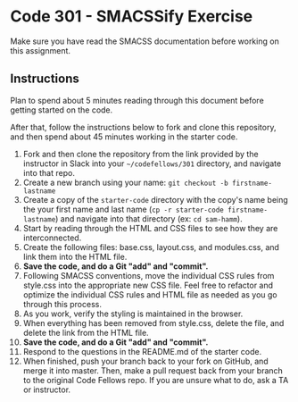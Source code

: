 # Code 301 - SMACSSify Exercise

Make sure you have read the SMACSS documentation before working on this assignment.

## Instructions

Plan to spend about 5 minutes reading through this document before getting started on the code.

After that, follow the instructions below to fork and clone this repository, and then spend about 45 minutes working in the starter code.

1. Fork and then clone the repository from the link provided by the instructor in Slack into your `~/codefellows/301` directory, and navigate into that repo.
2. Create a new branch using your name: `git checkout -b firstname-lastname`
3. Create a copy of the `starter-code` directory with the copy's name being the your first name and last name (`cp -r starter-code firstname-lastname`) and navigate into that directory (ex: `cd sam-hamm`).
4. Start by reading through the HTML and CSS files to see how they are interconnected.
5. Create the following files: base.css, layout.css, and modules.css, and link them into the HTML file.
6. **Save the code, and do a Git "add" and "commit".**
7. Following SMACSS conventions, move the individual CSS rules from style.css into the appropriate new CSS file. Feel free to refactor and optimize the individual CSS rules and HTML file as needed as you go through this process.
8. As you work, verify the styling is maintained in the browser.
9. When everything has been removed from style.css, delete the file, and delete the link from the HTML file.
10. **Save the code, and do a Git "add" and "commit".**
11. Respond to the questions in the README.md of the starter code.
12. When finished, push your branch back to your fork on GitHub, and merge it into master. Then, make a pull request back from your branch to the original Code Fellows repo. If you are unsure what to do, ask a TA or instructor.
